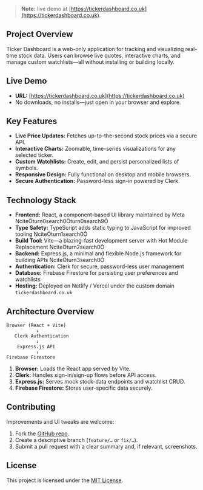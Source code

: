 > **Note:** live demo at [https://tickerdashboard.co.uk](https://tickerdashboard.co.uk).  

## Project Overview

Ticker Dashboard is a web-only application for tracking and visualizing real-time stock data. Users can browse live quotes, interactive charts, and manage custom watchlists—all without installing or building locally.

## Live Demo

- **URL:** [https://tickerdashboard.co.uk](https://tickerdashboard.co.uk)  
- No downloads, no installs—just open in your browser and explore.

## Key Features

- **Live Price Updates:** Fetches up-to-the-second stock prices via a secure API.  
- **Interactive Charts:** Zoomable, time-series visualizations for any selected ticker.  
- **Custom Watchlists:** Create, edit, and persist personalized lists of symbols.  
- **Responsive Design:** Fully functional on desktop and mobile browsers.  
- **Secure Authentication:** Password-less sign-in powered by Clerk.

## Technology Stack

- **Frontend:** React, a component-based UI library maintained by Meta citeturn0search0turn0search9  
- **Type Safety:** TypeScript adds static typing to JavaScript for improved tooling citeturn1search0  
- **Build Tool:** Vite—a blazing-fast development server with Hot Module Replacement citeturn2search0  
- **Backend:** Express.js, a minimal and flexible Node.js framework for building APIs citeturn3search0  
- **Authentication:** Clerk for secure, password-less user management  
- **Database:** Firebase Firestore for persisting user preferences and watchlists  
- **Hosting:** Deployed on Netlify / Vercel under the custom domain `tickerdashboard.co.uk`

## Architecture Overview

```plaintext
Browser (React + Vite)
           ↓
   Clerk Authentication
           ↓
    Express.js API
           ↓
Firebase Firestore
```

1. **Browser:** Loads the React app served by Vite.  
2. **Clerk:** Handles sign-in/sign-up flows before API access.  
3. **Express.js:** Serves mock stock-data endpoints and watchlist CRUD.  
4. **Firebase Firestore:** Stores user-specific data securely.

## Contributing

Improvements and UI tweaks are welcome:

1. Fork the [GitHub repo](https://github.com/Hashim332/Ticker-Dashboard).  
2. Create a descriptive branch (`feature/…` or `fix/…`).  
3. Submit a pull request with a clear summary and, if relevant, screenshots.

## License

This project is licensed under the [MIT License](LICENSE).
